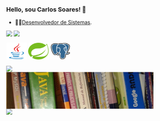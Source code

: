 ### Hello, sou Carlos Soares! 👋

- :man_technologist:<a href="https://www.github.com/" target="_blank">Desenvolvedor de Sistemas</a>.    


<a href="https://www.linkedin.com/in/carecarestinga" target="_blank"><img src="https://img.shields.io/badge/-LinkedIn-%230077B5?style=for-the-badge&logo=linkedin&logoColor=white" target="_blank"></a> 
<a href = "mailto:carecarestinga@gmail.com"><img src="https://img.shields.io/badge/-Gmail-%23333?style=for-the-badge&logo=gmail&logoColor=white" target="_blank"></a>
<div style="display: inline_block">
  <img align="center" alt="carecarestinga-Java" height="45" width="55" src="https://raw.githubusercontent.com/devicons/devicon/master/icons/java/java-original.svg">
  <img align="center" alt="carecarestinga-Spring" height="45" width="55" src="https://raw.githubusercontent.com/devicons/devicon/master/icons/spring/spring-original.svg">
  <img align="center" alt="carecarestinga-Postgresql" height="45" width="55" src="https://raw.githubusercontent.com/devicons/devicon/master/icons/postgresql/postgresql-original.svg">
</div>
<br>
<img width="396px" align="left" src="https://github-readme-stats.vercel.app/api/top-langs/?username=carecarestinga&theme=dark"/>
<br>
<img width="396px" align="left" src="./ImagemLivros.jpg"/>
<br><br>
<br><br>
<img width="396px" align="left" src="./CincoMelhoresPráticasArquiteturaMicroservices.gif"/>
<br>
  <!-- ![Snake animation](https://github.com/carecarestinga/carecarestinga/blob/output/github-contribution-grid-snake.svg) -->
